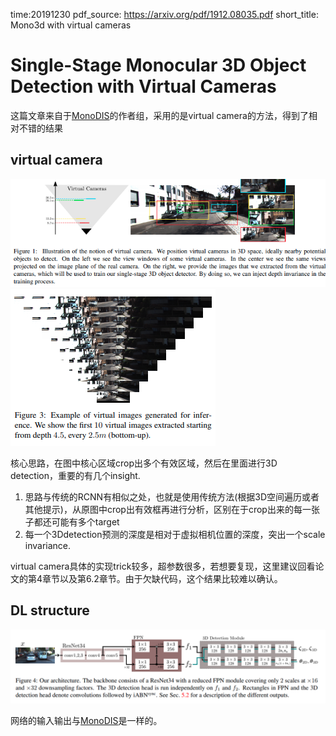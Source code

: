 time:20191230
pdf_source: https://arxiv.org/pdf/1912.08035.pdf
short_title: Mono3d with virtual cameras

# Single-Stage Monocular 3D Object Detection with Virtual Cameras

这篇文章来自于[MonoDIS]的作者组，采用的是virtual camera的方法，得到了相对不错的结果

## virtual camera

![image](res/mono3d_virtualcam.png)
![image](res/mono3d_virtualcam_inference.png)

核心思路，在图中核心区域crop出多个有效区域，然后在里面进行3D detection，重要的有几个insight.

1. 思路与传统的RCNN有相似之处，也就是使用传统方法(根据3D空间遍历或者其他提示)，从原图中crop出有效框再进行分析，区别在于crop出来的每一张子都还可能有多个target
2. 每一个3Ddetection预测的深度是相对于虚拟相机位置的深度，突出一个scale invariance.

virtual camera具体的实现trick较多，超参数很多，若想要复现，这里建议回看论文的第4章节以及第6.2章节。由于欠缺代码，这个结果比较难以确认。

## DL structure

![image](res/mono3d_virtualcam_structure.png)

网络的输入输出与[MonoDIS]是一样的。


[MonoDIS]:./Disentangling_Monocular_3D_Object_Detection.md
